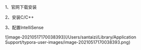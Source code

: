 1、官网下载安装

2、安装C/C++ 

3、配置IntelliSense

![image-20210517170038393](/Users/santaizi/Library/Application Support/typora-user-images/image-20210517170038393.png)
